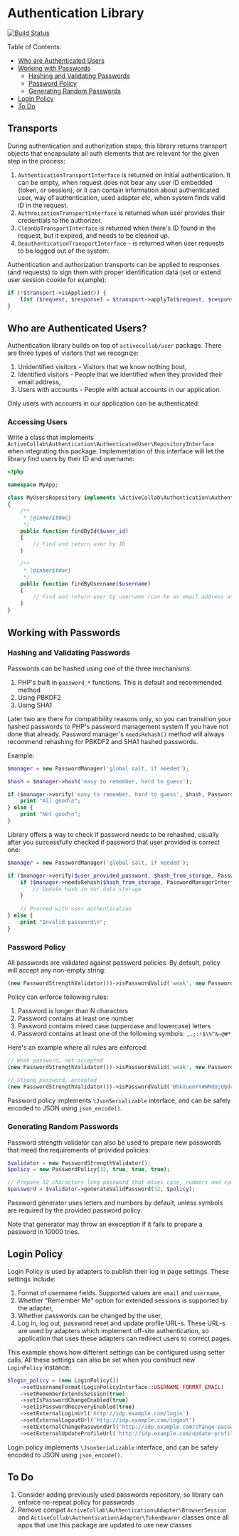 # Authentication Library

[![Build Status](https://travis-ci.org/activecollab/authentication.svg?branch=master)](https://travis-ci.org/activecollab/authentication)

Table of Contents:

* [Who are Authenticated Users](#who-are-authenticated-users)
* [Working with Passwords](#working-with-passwords)
  * [Hashing and Validating Passwords](#hashing-and-validating-passwords)
  * [Password Policy](#password-policy)
  * [Generating Random Passwords](#generating-random-passwords)
* [Login Policy](#login-policy)
* [To Do](#to-do)

## Transports

During authentication and authorization steps, this library returns transport objects that encapsulate all auth elements that are relevant for the given step in the process:

1. `AuthenticationTransportInterface` is returned on initial authentication. It can be empty, when request does not bear any user ID embedded (token, or session), or it can contain information about authenticated user, way of authentication, used adapter etc, when system finds valid ID in the request. 
1. `AuthroizationTransportInterface` is returned when user provides their credentials to the authorizer.
1. `CleanUpTransportInterface` is returned when there's ID found in the request, but it expired, and needs to be cleaned up.
1. `DeauthenticationTransportInterface` - is returned when user requests to be logged out of the system.

Authentication and authorization transports can be applied to responses (and requests) to sign them with proper identification data (set or extend user session cookie for example):

```php
if (!$transport->isApplied()) {
    list ($request, $response) = $transport->applyTo($request, $response);
}
```
    
## Who are Authenticated Users?

Authentication library builds on top of `activecollab/user` package. There are three types of visitors that we recognize:

1. Unidentified visitors - Visitors that we know nothing bout,
1. Identified visitors - People that we identified when they provided their email address,
1. Users with accounts - People with actual accounts in our application.

Only users with accounts in our application can be authenticated.

### Accessing Users

Write a class that implements `ActiveCollab\Authentication\AuthenticatedUser\RepositoryInterface` when integrating this package. Implementation of this interface will let the library find users by their ID and username:

```php
<?php

namespace MyApp;

class MyUsersRepository implements \ActiveCollab\Authentication\AuthenticatedUser\RepositoryInterface
{
    /**
     * {@inheritdoc}
     */
    public function findById($user_id)
    {
        // Find and return user by ID
    }

    /**
     * {@inheritdoc}
     */
    public function findByUsername($username)
    {
        // Find and return user by username (can be an email address as well)
    }
}
```

## Working with Passwords

### Hashing and Validating Passwords

Passwords can be hashed using one of the three mechanisms:

1. PHP's built in `password_*` functions. This is default and recommended method
1. Using PBKDF2
1. Using SHA1

Later two are there for compatibility reasons only, so you can transition your hashed passwords to PHP's password management system if you have not done that already. Password manager's `needsRehash()` method will always recommend rehashing for PBKDF2 and SHA1 hashed passwords.

Example:

```php
$manager = new PasswordManager('global salt, if needed');

$hash = $manager->hash('easy to remember, hard to guess');

if ($manager->verify('easy to remember, hard to guess', $hash, PasswordManagerInterface::HASHED_WITH_PHP)) {
    print "All good\n";
} else {
    print "Not good\n";
}
```

Library offers a way to check if password needs to be rehashed, usually after you successfully checked if password that user provided is correct one:

```php
$manager = new PasswordManager('global salt, if needed');

if ($manager->verify($user_provided_password, $hash_from_storage, PasswordManagerInterface::HASHED_WITH_PHP)) {
    if ($manager->needsRehash($hash_from_storage, PasswordManagerInterface::HASHED_WITH_PHP)) {
        // Update hash in our data storage
    }
    
    // Proceed with user authentication
} else {
    print "Invalid password\n";
}
```

### Password Policy

All passwords are validated against password policies. By default, policy will accept any non-empty string:

```php
(new PasswordStrengthValidator())->isPasswordValid('weak', new PasswordPolicy()); // Will return TRUE
```

Policy can enforce following rules:

1. Password is longer than N characters
1. Password contains at least one number
1. Password contains mixed case (uppercase and lowercase) letters
1. Password contains at least one of the following symbols: `,.;:!$\%^&~@#*`

Here's an example where all rules are enforced:

```php
// Weak password, not accepted
(new PasswordStrengthValidator())->isPasswordValid('weak', new PasswordPolicy(32, true, true, true));
 
// Strong password, accepted
(new PasswordStrengthValidator())->isPasswordValid('BhkXuemYY#WMdU;QQd4QpXpcEjbw2XHP', new PasswordPolicy(32, true, true, true));
```

Password policy implements `\JsonSerializable` interface, and can be safely encoded to JSON using `json_encode()`.

### Generating Random Passwords

Password strength validator can also be used to prepare new passwords that meed the requirements of provided policies:

```php
$validator = new PasswordStrengthValidator();
$policy = new PasswordPolicy(32, true, true, true);

// Prepare 32 characters long password that mixes case, numbers and symbols
$password = $validator->generateValidPassword(32, $policy); 
```

Password generator uses letters and numbers by default, unless symbols are required by the provided password policy.

Note that generator may throw an exeception if it fails to prepare a password in 10000 tries.

## Login Policy

Login Policy is used by adapters to publish their log in page settings. These settings include:

1. Format of username fields. Supported values are `email` and `username`,
1. Whether "Remember Me" option for extended sessions is supported by the adapter,
1. Whether passwords can be changed by the user,
1. Log in, log out, password reset and update profile URL-s. These URL-s are used by adapters which implement off-site authentication, so application that uses these adapters can redirect users to correct pages.

This example shows how different settings can be configured using setter calls. All these settings can also be set when you construct new `LoginPolicy` instance:

```php
$login_policy = (new LoginPolicy())
    ->setUsernameFormat(LoginPolicyInterface::USERNAME_FORMAT_EMAIL)
    ->setRememberExtendsSession(true)
    ->setIsPasswordChangeEnabled(true)
    ->setIsPasswordRecoveryEnabled(true)
    ->setExternalLoginUrl('http://idp.example.com/login')
    ->setExternalLogoutUrl('http://idp.example.com/logout')
    ->setExternalChangePasswordUrl('http://idp.example.com/change-password')
    ->setExternalUpdateProfileUrl('http://idp.example.com/update-profile');
```

Login policy implements `\JsonSerializable` interface, and can be safely encoded to JSON using `json_encode()`.

## To Do

1. Consider adding previously used passwords repository, so library can enforce no-repeat policy for passwords
1. Remove compat `ActiveCollab\Authentication\Adapter\BrowserSession` and `ActiveCollab\Authentication\Adapter\TokenBearer` classes once all apps that use this package are updated to use new classes
